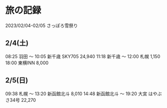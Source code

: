 # 旅の記録
2023/02/04-02/05
さっぽろ雪祭り

## 2/4(土)
08:25 羽田 ～ 10:05 新千歳 SKY705 24,940
11:18 新千歳 ～ 12:00 札幌 1,150
18:00 東横INN 8,000

## 2/5(日)
09:38 札幌 ～ 13:20 新函館北斗 8,010
14:48 新函館北斗 ～ 19:20 大宮 はやぶさ34号 22,270
